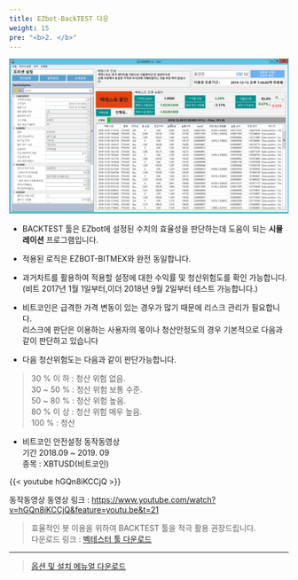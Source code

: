 ```yaml
---
title: EZbot-BackTEST 다운
weight: 15
pre: "<b>2. </b>"
---
```


![](/picture/Backtest1.png?width=100%&height=50%)


- BACKTEST 툴은 EZbot에 설정된 수치의 효율성을 판단하는데 도움이 되는 **시뮬레이션** 프로그램입니다.

- 적용된 로직은 EZBOT-BITMEX와 완전 동일합니다.

- 과거차트를 활용하여 적용할 설정에 대한 수익률 및 청산위험도를 확인 가능합니다.
</br>(비트 2017년 1월 1일부터,이더 2018년 9월 2일부터 테스트 가능합니다.)



- 비트코인은 급격한 가격 변동이 있는 경우가 많기 때문에 리스크 관리가 필요합니다. </br>
리스크에 판단은 이용하는 사용자의 몫이나 청산안정도의 경우 기본적으로 다음과 같이 판단하고 있습니다

- 다음 청산위험도는 다음과 같이 판단가능합니다.


> 30 % 이 하     : 청산 위험 없음.</br>
30 ~ 50 %   : 청산 위험 보통 수준.</br>
50 ~ 80 %   : 청산 위험 높음.</br>
80 %  이 상 : 청산 위험 매우 높음.</br>
100 %   : 청산

- 비트코인 안전설정 동작동영상 </br> 기간 2018.09 ~ 2019. 09 </br>종목 : XBTUSD(비트코인)

{{< youtube hGQn8iKCCjQ >}}

동작동영상 동영상 링크 : https://www.youtube.com/watch?v=hGQn8iKCCjQ&feature=youtu.be&t=21


>효율적인 봇 이용을 위하여 BACKTEST 툴을 적극 활용 권장드립니다.</br>
다운로드 링크 : [벡테스터 툴 다운로드](http://www.ezbot24.com/shorturl/VPGQUI5DS5M8V)

---

> [옵션 및 설치 메뉴얼 다운로드](https://github.com/ezbotTNT/ezbotTNT.github.io/raw/develop/content/manual%20down/EZ-Backtest_BitMEX_Manual.pdf)

